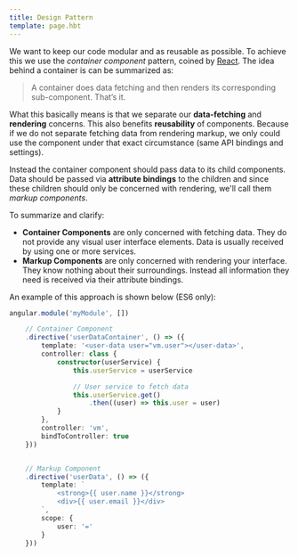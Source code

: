 ```yaml
---
title: Design Pattern
template: page.hbt
---
```


We want to keep our code modular and as reusable as possible. To achieve this we use the *container component* pattern, coined by [React](https://facebook.github.io/react/). The idea behind a container is can be summarized as:

> A container does data fetching and then renders its corresponding sub-component. That’s it.

What this basically means is that we separate our **data-fetching** and **rendering** concerns. This also benefits **reusability** of components. Because if we do not separate fetching data from rendering markup, we only could use the component under that exact circumstance (same API bindings and settings).

Instead the container component should pass data to its child components. Data should be passed via **attribute bindings** to the children and since these children should only be concerned with rendering, we'll call them *markup components*.

To summarize and clarify:

- **Container Components** are only concerned with fetching data. They do not provide any visual user interface elements. Data is usually received by using one or more services.
- **Markup Components** are only concerned with rendering your interface. They know nothing about their surroundings. Instead all information they need is received via their attribute bindings.


An example of this approach is shown below (ES6 only):

``` typescript
angular.module('myModule', [])

    // Container Component
    .directive('userDataContainer', () => ({
		template: '<user-data user="vm.user"></user-data>',
        controller: class {
            constructor(userService) {
                this.userService = userService

                // User service to fetch data
                this.userService.get()
                    .then((user) => this.user = user)
            }
        },
        controller: 'vm',
        bindToController: true
    }))


    // Markup Component
    .directive('userData', () => ({
        template: `
            <strong>{{ user.name }}</strong>
            <div>{{ user.email }}</div>
        `,
        scope: {
            user: '='
        }
    }))
```

